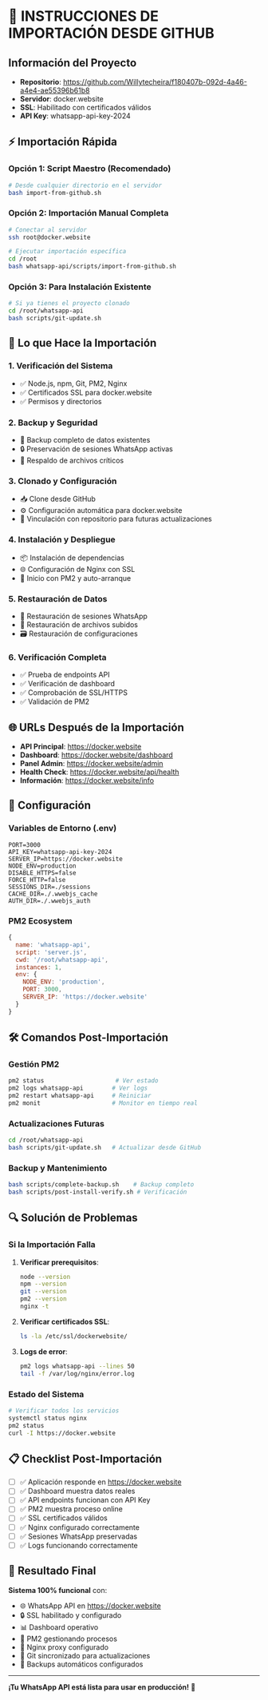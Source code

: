# 🚀 INSTRUCCIONES DE IMPORTACIÓN DESDE GITHUB

## Información del Proyecto
- **Repositorio**: https://github.com/Willytecheira/f180407b-092d-4a46-a4e4-ae55396b61b8
- **Servidor**: docker.website
- **SSL**: Habilitado con certificados válidos
- **API Key**: whatsapp-api-key-2024

## ⚡ Importación Rápida

### Opción 1: Script Maestro (Recomendado)
```bash
# Desde cualquier directorio en el servidor
bash import-from-github.sh
```

### Opción 2: Importación Manual Completa
```bash
# Conectar al servidor
ssh root@docker.website

# Ejecutar importación específica
cd /root
bash whatsapp-api/scripts/import-from-github.sh
```

### Opción 3: Para Instalación Existente
```bash
# Si ya tienes el proyecto clonado
cd /root/whatsapp-api
bash scripts/git-update.sh
```

## 🔧 Lo que Hace la Importación

### 1. **Verificación del Sistema**
- ✅ Node.js, npm, Git, PM2, Nginx
- ✅ Certificados SSL para docker.website
- ✅ Permisos y directorios

### 2. **Backup y Seguridad**
- 💾 Backup completo de datos existentes
- 🔒 Preservación de sesiones WhatsApp activas
- 📁 Respaldo de archivos críticos

### 3. **Clonado y Configuración**
- 📥 Clone desde GitHub
- ⚙️ Configuración automática para docker.website
- 🔗 Vinculación con repositorio para futuras actualizaciones

### 4. **Instalación y Despliegue**
- 📦 Instalación de dependencias
- 🌐 Configuración de Nginx con SSL
- 🚀 Inicio con PM2 y auto-arranque

### 5. **Restauración de Datos**
- 🔄 Restauración de sesiones WhatsApp
- 📄 Restauración de archivos subidos
- 🗃️ Restauración de configuraciones

### 6. **Verificación Completa**
- ✅ Prueba de endpoints API
- ✅ Verificación de dashboard
- ✅ Comprobación de SSL/HTTPS
- ✅ Validación de PM2

## 🌐 URLs Después de la Importación

- **API Principal**: https://docker.website
- **Dashboard**: https://docker.website/dashboard
- **Panel Admin**: https://docker.website/admin
- **Health Check**: https://docker.website/api/health
- **Información**: https://docker.website/info

## 🔑 Configuración

### Variables de Entorno (.env)
```env
PORT=3000
API_KEY=whatsapp-api-key-2024
SERVER_IP=https://docker.website
NODE_ENV=production
DISABLE_HTTPS=false
FORCE_HTTP=false
SESSIONS_DIR=./sessions
CACHE_DIR=./.wwebjs_cache
AUTH_DIR=./.wwebjs_auth
```

### PM2 Ecosystem
```javascript
{
  name: 'whatsapp-api',
  script: 'server.js',
  cwd: '/root/whatsapp-api',
  instances: 1,
  env: {
    NODE_ENV: 'production',
    PORT: 3000,
    SERVER_IP: 'https://docker.website'
  }
}
```

## 🛠️ Comandos Post-Importación

### Gestión PM2
```bash
pm2 status                    # Ver estado
pm2 logs whatsapp-api        # Ver logs
pm2 restart whatsapp-api     # Reiniciar
pm2 monit                    # Monitor en tiempo real
```

### Actualizaciones Futuras
```bash
cd /root/whatsapp-api
bash scripts/git-update.sh   # Actualizar desde GitHub
```

### Backup y Mantenimiento
```bash
bash scripts/complete-backup.sh    # Backup completo
bash scripts/post-install-verify.sh # Verificación
```

## 🔍 Solución de Problemas

### Si la Importación Falla
1. **Verificar prerequisitos**:
   ```bash
   node --version
   npm --version
   git --version
   pm2 --version
   nginx -t
   ```

2. **Verificar certificados SSL**:
   ```bash
   ls -la /etc/ssl/dockerwebsite/
   ```

3. **Logs de error**:
   ```bash
   pm2 logs whatsapp-api --lines 50
   tail -f /var/log/nginx/error.log
   ```

### Estado del Sistema
```bash
# Verificar todos los servicios
systemctl status nginx
pm2 status
curl -I https://docker.website
```

## 📋 Checklist Post-Importación

- [ ] ✅ Aplicación responde en https://docker.website
- [ ] ✅ Dashboard muestra datos reales
- [ ] ✅ API endpoints funcionan con API Key
- [ ] ✅ PM2 muestra proceso online
- [ ] ✅ SSL certificados válidos
- [ ] ✅ Nginx configurado correctamente
- [ ] ✅ Sesiones WhatsApp preservadas
- [ ] ✅ Logs funcionando correctamente

## 🎯 Resultado Final

**Sistema 100% funcional** con:
- 🌐 WhatsApp API en https://docker.website
- 🔒 SSL habilitado y configurado
- 📊 Dashboard operativo
- 🔧 PM2 gestionando procesos
- 📡 Nginx proxy configurado
- 🔄 Git sincronizado para actualizaciones
- 💾 Backups automáticos configurados

---

**¡Tu WhatsApp API está lista para usar en producción!** 🚀